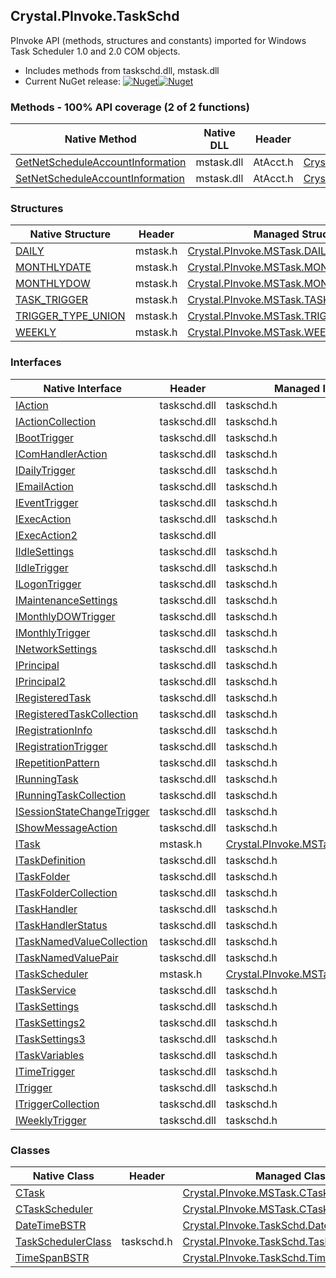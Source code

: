 ## Crystal.PInvoke.TaskSchd  
PInvoke API (methods, structures and constants) imported for Windows Task Scheduler 1.0 and 2.0 COM objects.

- Includes methods from taskschd.dll, mstask.dll  
- Current NuGet release: [![Nuget](https://img.shields.io/nuget/v/Crystal.PInvoke.TaskSchd?logo=nuget&style=flat-square)![Nuget](https://img.shields.io/nuget/dt/Crystal.PInvoke.TaskSchd?label=%20&style=flat-square)](https://www.nuget.org/packages/Crystal.PInvoke.TaskSchd)  
### Methods - 100% API coverage (2 of 2 functions)  
Native Method | Native DLL | Header | Managed Method  
--- | --- | --- | ---  
[GetNetScheduleAccountInformation](https://www.google.com/search?num=5&q=GetNetScheduleAccountInformation+site%3Adocs.microsoft.com) | mstask.dll | AtAcct.h | [Crystal.PInvoke.MSTask.GetNetScheduleAccountInformation](https://github.com/dahall/Crystal/search?l=C%23&q=GetNetScheduleAccountInformation)  
[SetNetScheduleAccountInformation](https://www.google.com/search?num=5&q=SetNetScheduleAccountInformation+site%3Adocs.microsoft.com) | mstask.dll | AtAcct.h | [Crystal.PInvoke.MSTask.SetNetScheduleAccountInformation](https://github.com/dahall/Crystal/search?l=C%23&q=SetNetScheduleAccountInformation)  
### Structures  
Native Structure | Header | Managed Structure  
--- | --- | ---  
[DAILY](https://www.google.com/search?num=5&q=DAILY+site%3Adocs.microsoft.com) | mstask.h | [Crystal.PInvoke.MSTask.DAILY](https://github.com/dahall/Crystal/search?l=C%23&q=DAILY)  
[MONTHLYDATE](https://www.google.com/search?num=5&q=MONTHLYDATE+site%3Adocs.microsoft.com) | mstask.h | [Crystal.PInvoke.MSTask.MONTHLYDATE](https://github.com/dahall/Crystal/search?l=C%23&q=MONTHLYDATE)  
[MONTHLYDOW](https://www.google.com/search?num=5&q=MONTHLYDOW+site%3Adocs.microsoft.com) | mstask.h | [Crystal.PInvoke.MSTask.MONTHLYDOW](https://github.com/dahall/Crystal/search?l=C%23&q=MONTHLYDOW)  
[TASK_TRIGGER](https://www.google.com/search?num=5&q=TASK_TRIGGER+site%3Adocs.microsoft.com) | mstask.h | [Crystal.PInvoke.MSTask.TASK_TRIGGER](https://github.com/dahall/Crystal/search?l=C%23&q=TASK_TRIGGER)  
[TRIGGER_TYPE_UNION](https://www.google.com/search?num=5&q=TRIGGER_TYPE_UNION+site%3Adocs.microsoft.com) | mstask.h | [Crystal.PInvoke.MSTask.TRIGGER_TYPE_UNION](https://github.com/dahall/Crystal/search?l=C%23&q=TRIGGER_TYPE_UNION)  
[WEEKLY](https://www.google.com/search?num=5&q=WEEKLY+site%3Adocs.microsoft.com) | mstask.h | [Crystal.PInvoke.MSTask.WEEKLY](https://github.com/dahall/Crystal/search?l=C%23&q=WEEKLY)  
### Interfaces  
Native Interface | Header | Managed Interface  
--- | --- | ---  
[IAction](https://www.google.com/search?num=5&q=IAction+site%3Adocs.microsoft.com) | taskschd.dll | taskschd.h | [Crystal.PInvoke.TaskSchd.IAction](https://github.com/dahall/Crystal/search?l=C%23&q=IAction)  
[IActionCollection](https://www.google.com/search?num=5&q=IActionCollection+site%3Adocs.microsoft.com) | taskschd.dll | taskschd.h | [Crystal.PInvoke.TaskSchd.IActionCollection](https://github.com/dahall/Crystal/search?l=C%23&q=IActionCollection)  
[IBootTrigger](https://www.google.com/search?num=5&q=IBootTrigger+site%3Adocs.microsoft.com) | taskschd.dll | taskschd.h | [Crystal.PInvoke.TaskSchd.IBootTrigger](https://github.com/dahall/Crystal/search?l=C%23&q=IBootTrigger)  
[IComHandlerAction](https://www.google.com/search?num=5&q=IComHandlerAction+site%3Adocs.microsoft.com) | taskschd.dll | taskschd.h | [Crystal.PInvoke.TaskSchd.IComHandlerAction](https://github.com/dahall/Crystal/search?l=C%23&q=IComHandlerAction)  
[IDailyTrigger](https://www.google.com/search?num=5&q=IDailyTrigger+site%3Adocs.microsoft.com) | taskschd.dll | taskschd.h | [Crystal.PInvoke.TaskSchd.IDailyTrigger](https://github.com/dahall/Crystal/search?l=C%23&q=IDailyTrigger)  
[IEmailAction](https://www.google.com/search?num=5&q=IEmailAction+site%3Adocs.microsoft.com) | taskschd.dll | taskschd.h | [Crystal.PInvoke.TaskSchd.IEmailAction](https://github.com/dahall/Crystal/search?l=C%23&q=IEmailAction)  
[IEventTrigger](https://www.google.com/search?num=5&q=IEventTrigger+site%3Adocs.microsoft.com) | taskschd.dll | taskschd.h | [Crystal.PInvoke.TaskSchd.IEventTrigger](https://github.com/dahall/Crystal/search?l=C%23&q=IEventTrigger)  
[IExecAction](https://www.google.com/search?num=5&q=IExecAction+site%3Adocs.microsoft.com) | taskschd.dll | taskschd.h | [Crystal.PInvoke.TaskSchd.IExecAction](https://github.com/dahall/Crystal/search?l=C%23&q=IExecAction)  
[IExecAction2](https://www.google.com/search?num=5&q=IExecAction2+site%3Adocs.microsoft.com) | taskschd.dll |  |   
[IIdleSettings](https://www.google.com/search?num=5&q=IIdleSettings+site%3Adocs.microsoft.com) | taskschd.dll | taskschd.h | [Crystal.PInvoke.TaskSchd.IIdleSettings](https://github.com/dahall/Crystal/search?l=C%23&q=IIdleSettings)  
[IIdleTrigger](https://www.google.com/search?num=5&q=IIdleTrigger+site%3Adocs.microsoft.com) | taskschd.dll | taskschd.h | [Crystal.PInvoke.TaskSchd.IIdleTrigger](https://github.com/dahall/Crystal/search?l=C%23&q=IIdleTrigger)  
[ILogonTrigger](https://www.google.com/search?num=5&q=ILogonTrigger+site%3Adocs.microsoft.com) | taskschd.dll | taskschd.h | [Crystal.PInvoke.TaskSchd.ILogonTrigger](https://github.com/dahall/Crystal/search?l=C%23&q=ILogonTrigger)  
[IMaintenanceSettings](https://www.google.com/search?num=5&q=IMaintenanceSettings+site%3Adocs.microsoft.com) | taskschd.dll | taskschd.h | [Crystal.PInvoke.TaskSchd.IMaintenanceSettings](https://github.com/dahall/Crystal/search?l=C%23&q=IMaintenanceSettings)  
[IMonthlyDOWTrigger](https://www.google.com/search?num=5&q=IMonthlyDOWTrigger+site%3Adocs.microsoft.com) | taskschd.dll | taskschd.h | [Crystal.PInvoke.TaskSchd.IMonthlyDOWTrigger](https://github.com/dahall/Crystal/search?l=C%23&q=IMonthlyDOWTrigger)  
[IMonthlyTrigger](https://www.google.com/search?num=5&q=IMonthlyTrigger+site%3Adocs.microsoft.com) | taskschd.dll | taskschd.h | [Crystal.PInvoke.TaskSchd.IMonthlyTrigger](https://github.com/dahall/Crystal/search?l=C%23&q=IMonthlyTrigger)  
[INetworkSettings](https://www.google.com/search?num=5&q=INetworkSettings+site%3Adocs.microsoft.com) | taskschd.dll | taskschd.h | [Crystal.PInvoke.TaskSchd.INetworkSettings](https://github.com/dahall/Crystal/search?l=C%23&q=INetworkSettings)  
[IPrincipal](https://www.google.com/search?num=5&q=IPrincipal+site%3Adocs.microsoft.com) | taskschd.dll | taskschd.h | [Crystal.PInvoke.TaskSchd.IPrincipal](https://github.com/dahall/Crystal/search?l=C%23&q=IPrincipal)  
[IPrincipal2](https://www.google.com/search?num=5&q=IPrincipal2+site%3Adocs.microsoft.com) | taskschd.dll | taskschd.h | [Crystal.PInvoke.TaskSchd.IPrincipal2](https://github.com/dahall/Crystal/search?l=C%23&q=IPrincipal2)  
[IRegisteredTask](https://www.google.com/search?num=5&q=IRegisteredTask+site%3Adocs.microsoft.com) | taskschd.dll | taskschd.h | [Crystal.PInvoke.TaskSchd.IRegisteredTask](https://github.com/dahall/Crystal/search?l=C%23&q=IRegisteredTask)  
[IRegisteredTaskCollection](https://www.google.com/search?num=5&q=IRegisteredTaskCollection+site%3Adocs.microsoft.com) | taskschd.dll | taskschd.h | [Crystal.PInvoke.TaskSchd.IRegisteredTaskCollection](https://github.com/dahall/Crystal/search?l=C%23&q=IRegisteredTaskCollection)  
[IRegistrationInfo](https://www.google.com/search?num=5&q=IRegistrationInfo+site%3Adocs.microsoft.com) | taskschd.dll | taskschd.h | [Crystal.PInvoke.TaskSchd.IRegistrationInfo](https://github.com/dahall/Crystal/search?l=C%23&q=IRegistrationInfo)  
[IRegistrationTrigger](https://www.google.com/search?num=5&q=IRegistrationTrigger+site%3Adocs.microsoft.com) | taskschd.dll | taskschd.h | [Crystal.PInvoke.TaskSchd.IRegistrationTrigger](https://github.com/dahall/Crystal/search?l=C%23&q=IRegistrationTrigger)  
[IRepetitionPattern](https://www.google.com/search?num=5&q=IRepetitionPattern+site%3Adocs.microsoft.com) | taskschd.dll | taskschd.h | [Crystal.PInvoke.TaskSchd.IRepetitionPattern](https://github.com/dahall/Crystal/search?l=C%23&q=IRepetitionPattern)  
[IRunningTask](https://www.google.com/search?num=5&q=IRunningTask+site%3Adocs.microsoft.com) | taskschd.dll | taskschd.h | [Crystal.PInvoke.TaskSchd.IRunningTask](https://github.com/dahall/Crystal/search?l=C%23&q=IRunningTask)  
[IRunningTaskCollection](https://www.google.com/search?num=5&q=IRunningTaskCollection+site%3Adocs.microsoft.com) | taskschd.dll | taskschd.h | [Crystal.PInvoke.TaskSchd.IRunningTaskCollection](https://github.com/dahall/Crystal/search?l=C%23&q=IRunningTaskCollection)  
[ISessionStateChangeTrigger](https://www.google.com/search?num=5&q=ISessionStateChangeTrigger+site%3Adocs.microsoft.com) | taskschd.dll | taskschd.h | [Crystal.PInvoke.TaskSchd.ISessionStateChangeTrigger](https://github.com/dahall/Crystal/search?l=C%23&q=ISessionStateChangeTrigger)  
[IShowMessageAction](https://www.google.com/search?num=5&q=IShowMessageAction+site%3Adocs.microsoft.com) | taskschd.dll | taskschd.h | [Crystal.PInvoke.TaskSchd.IShowMessageAction](https://github.com/dahall/Crystal/search?l=C%23&q=IShowMessageAction)  
[ITask](https://www.google.com/search?num=5&q=ITask+site%3Adocs.microsoft.com) | mstask.h | [Crystal.PInvoke.MSTask.ITask](https://github.com/dahall/Crystal/search?l=C%23&q=ITask)  
[ITaskDefinition](https://www.google.com/search?num=5&q=ITaskDefinition+site%3Adocs.microsoft.com) | taskschd.dll | taskschd.h | [Crystal.PInvoke.TaskSchd.ITaskDefinition](https://github.com/dahall/Crystal/search?l=C%23&q=ITaskDefinition)  
[ITaskFolder](https://www.google.com/search?num=5&q=ITaskFolder+site%3Adocs.microsoft.com) | taskschd.dll | taskschd.h | [Crystal.PInvoke.TaskSchd.ITaskFolder](https://github.com/dahall/Crystal/search?l=C%23&q=ITaskFolder)  
[ITaskFolderCollection](https://www.google.com/search?num=5&q=ITaskFolderCollection+site%3Adocs.microsoft.com) | taskschd.dll | taskschd.h | [Crystal.PInvoke.TaskSchd.ITaskFolderCollection](https://github.com/dahall/Crystal/search?l=C%23&q=ITaskFolderCollection)  
[ITaskHandler](https://www.google.com/search?num=5&q=ITaskHandler+site%3Adocs.microsoft.com) | taskschd.dll | taskschd.h | [Crystal.PInvoke.TaskSchd.ITaskHandler](https://github.com/dahall/Crystal/search?l=C%23&q=ITaskHandler)  
[ITaskHandlerStatus](https://www.google.com/search?num=5&q=ITaskHandlerStatus+site%3Adocs.microsoft.com) | taskschd.dll | taskschd.h | [Crystal.PInvoke.TaskSchd.ITaskHandlerStatus](https://github.com/dahall/Crystal/search?l=C%23&q=ITaskHandlerStatus)  
[ITaskNamedValueCollection](https://www.google.com/search?num=5&q=ITaskNamedValueCollection+site%3Adocs.microsoft.com) | taskschd.dll | taskschd.h | [Crystal.PInvoke.TaskSchd.ITaskNamedValueCollection](https://github.com/dahall/Crystal/search?l=C%23&q=ITaskNamedValueCollection)  
[ITaskNamedValuePair](https://www.google.com/search?num=5&q=ITaskNamedValuePair+site%3Adocs.microsoft.com) | taskschd.dll | taskschd.h | [Crystal.PInvoke.TaskSchd.ITaskNamedValuePair](https://github.com/dahall/Crystal/search?l=C%23&q=ITaskNamedValuePair)  
[ITaskScheduler](https://www.google.com/search?num=5&q=ITaskScheduler+site%3Adocs.microsoft.com) | mstask.h | [Crystal.PInvoke.MSTask.ITaskScheduler](https://github.com/dahall/Crystal/search?l=C%23&q=ITaskScheduler)  
[ITaskService](https://www.google.com/search?num=5&q=ITaskService+site%3Adocs.microsoft.com) | taskschd.dll | taskschd.h | [Crystal.PInvoke.TaskSchd.ITaskService](https://github.com/dahall/Crystal/search?l=C%23&q=ITaskService)  
[ITaskSettings](https://www.google.com/search?num=5&q=ITaskSettings+site%3Adocs.microsoft.com) | taskschd.dll | taskschd.h | [Crystal.PInvoke.TaskSchd.ITaskSettings](https://github.com/dahall/Crystal/search?l=C%23&q=ITaskSettings)  
[ITaskSettings2](https://www.google.com/search?num=5&q=ITaskSettings2+site%3Adocs.microsoft.com) | taskschd.dll | taskschd.h | [Crystal.PInvoke.TaskSchd.ITaskSettings2](https://github.com/dahall/Crystal/search?l=C%23&q=ITaskSettings2)  
[ITaskSettings3](https://www.google.com/search?num=5&q=ITaskSettings3+site%3Adocs.microsoft.com) | taskschd.dll | taskschd.h | [Crystal.PInvoke.TaskSchd.ITaskSettings3](https://github.com/dahall/Crystal/search?l=C%23&q=ITaskSettings3)  
[ITaskVariables](https://www.google.com/search?num=5&q=ITaskVariables+site%3Adocs.microsoft.com) | taskschd.dll | taskschd.h | [Crystal.PInvoke.TaskSchd.ITaskVariables](https://github.com/dahall/Crystal/search?l=C%23&q=ITaskVariables)  
[ITimeTrigger](https://www.google.com/search?num=5&q=ITimeTrigger+site%3Adocs.microsoft.com) | taskschd.dll | taskschd.h | [Crystal.PInvoke.TaskSchd.ITimeTrigger](https://github.com/dahall/Crystal/search?l=C%23&q=ITimeTrigger)  
[ITrigger](https://www.google.com/search?num=5&q=ITrigger+site%3Adocs.microsoft.com) | taskschd.dll | taskschd.h | [Crystal.PInvoke.TaskSchd.ITrigger](https://github.com/dahall/Crystal/search?l=C%23&q=ITrigger)  
[ITriggerCollection](https://www.google.com/search?num=5&q=ITriggerCollection+site%3Adocs.microsoft.com) | taskschd.dll | taskschd.h | [Crystal.PInvoke.TaskSchd.ITriggerCollection](https://github.com/dahall/Crystal/search?l=C%23&q=ITriggerCollection)  
[IWeeklyTrigger](https://www.google.com/search?num=5&q=IWeeklyTrigger+site%3Adocs.microsoft.com) | taskschd.dll | taskschd.h | [Crystal.PInvoke.TaskSchd.IWeeklyTrigger](https://github.com/dahall/Crystal/search?l=C%23&q=IWeeklyTrigger)  
### Classes  
Native Class | Header | Managed Class  
--- | --- | ---  
[CTask](https://www.google.com/search?num=5&q=CTask+site%3Adocs.microsoft.com) |  | [Crystal.PInvoke.MSTask.CTask](https://github.com/dahall/Crystal/search?l=C%23&q=CTask)  
[CTaskScheduler](https://www.google.com/search?num=5&q=CTaskScheduler+site%3Adocs.microsoft.com) |  | [Crystal.PInvoke.MSTask.CTaskScheduler](https://github.com/dahall/Crystal/search?l=C%23&q=CTaskScheduler)  
[DateTimeBSTR](https://www.google.com/search?num=5&q=DateTimeBSTR+site%3Adocs.microsoft.com) |  | [Crystal.PInvoke.TaskSchd.DateTimeBSTR](https://github.com/dahall/Crystal/search?l=C%23&q=DateTimeBSTR)  
[TaskSchedulerClass](https://www.google.com/search?num=5&q=TaskSchedulerClass+site%3Adocs.microsoft.com) | taskschd.h | [Crystal.PInvoke.TaskSchd.TaskSchedulerClass](https://github.com/dahall/Crystal/search?l=C%23&q=TaskSchedulerClass)  
[TimeSpanBSTR](https://www.google.com/search?num=5&q=TimeSpanBSTR+site%3Adocs.microsoft.com) |  | [Crystal.PInvoke.TaskSchd.TimeSpanBSTR](https://github.com/dahall/Crystal/search?l=C%23&q=TimeSpanBSTR)  
